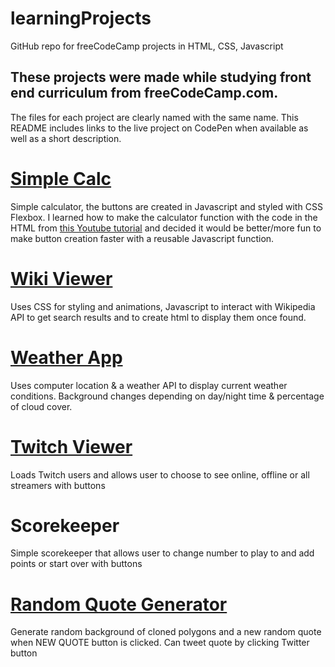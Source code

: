 # learningProjects
GitHub repo for freeCodeCamp projects in HTML, CSS, Javascript

## These projects were made while studying front end curriculum from freeCodeCamp.com. 
The files for each project are clearly named with the same name. This README includes links to the live project on CodePen when available as well as a short description. 

# [Simple Calc](https://codepen.io/KristyStien/full/PEMgrb/)
Simple calculator, the buttons are created in Javascript and styled with CSS Flexbox. 
I learned how to make the calculator function with the code in the HTML from [this Youtube tutorial](https://www.youtube.com/watch?v=Xu2tulgn0KA) and decided it would be better/more fun to make button creation faster with a reusable Javascript function.

# [Wiki Viewer](https://codepen.io/KristyStien/pen/rYGWew)
Uses CSS for styling and animations, Javascript to interact with Wikipedia API to get search results and to create html to display them once found.

# [Weather App](https://codepen.io/KristyStien/pen/bYWXqb)
Uses computer location & a weather API to display current weather conditions. Background changes depending on day/night time & percentage of cloud cover.

# [Twitch Viewer](https://codepen.io/KristyStien/pen/xPPQBo)
Loads Twitch users and allows user to choose to see online, offline or all streamers with buttons

# Scorekeeper
Simple scorekeeper that allows user to change number to play to and add points or start over with buttons

# [Random Quote Generator](https://codepen.io/KristyStien/pen/gXpxVa)
Generate random background of cloned polygons and a new random quote when NEW QUOTE button is clicked.
Can tweet quote by clicking Twitter button


